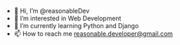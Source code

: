 - 👋 Hi, I’m @reasonableDev
- 👀 I’m interested in Web Development 
- 🌱 I’m currently learning Python and Django
- 📫 How to reach me reasonable.developer@gmail.com

<!---
reasonableDev/reasonableDev is a ✨ special ✨ repository because its `README.md` (this file) appears on your GitHub profile.
You can click the Preview link to take a look at your changes.
--->
